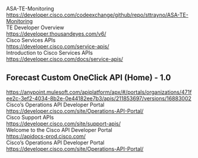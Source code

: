 ASA-TE-Monitoring  
https://developer.cisco.com/codeexchange/github/repo/sttrayno/ASA-TE-Monitoring     
TE Developer Overview  
https://developer.thousandeyes.com/v6/  
Cisco Services APIs  
https://developer.cisco.com/service-apis/  
Introduction to Cisco Services APIs  
https://developer.cisco.com/docs/service-apis/  
## Forecast Custom OneClick API (Home) - 1.0  
https://anypoint.mulesoft.com/apiplatform/apx/#/portals/organizations/471fee2c-3ef2-4034-8b2e-0e44182ee7b3/apis/211853697/versions/16883002  
Cisco’s Operations API Developer Portal  
https://developer.cisco.com/site/Operations-API-Portal/  
Cisco Support APIs  
https://developer.cisco.com/site/support-apis/  
Welcome to the Cisco API Developer Portal  
https://apidocs-prod.cisco.com/  
Cisco’s Operations API Developer Portal  
https://developer.cisco.com/site/Operations-API-Portal/  



